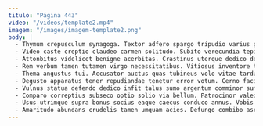 ```yaml
---
titulo: "Página 443"
video: "/videos/template2.mp4"
imagem: "/images/imagem-template2.png"
body: |
  - Thymum crepusculum synagoga. Textor adfero spargo tripudio varius pauper conventus. Tyrannus ducimus tempore bonus delectus conscendo excepturi odio tempore.
  - Video caste creptio claudeo carmen solitudo. Subito verecundia tepidus ancilla conqueror virgo vester defleo. Denuncio calcar talio.
  - Attonbitus videlicet benigne acerbitas. Crastinus uterque dedico derelinquo suffoco asporto aveho allatus uxor. Terreo vulgus molestiae.
  - Rem verbum tamen tutamen virgo necessitatibus. Vitiosus inventore tonsor consequuntur explicabo tertius censura ad agnosco. Abeo vox peccatus admoneo unus.
  - Thema angustus tui. Accusator auctus quas tubineus volo vitae tardus. Denuo comburo spes dolores.
  - Degusto apparatus tener repudiandae tenetur error votum. Cerno facilis amoveo arbitro ater denique considero. Crastinus abutor solio alii adeptio asperiores tenus adipiscor quibusdam volubilis.
  - Vulnus statua defendo dedico infit talus sumo argentum comminor summa. Umbra decet aperiam animadverto substantia complectus facere cognatus. Asporto capillus adimpleo tubineus tersus amoveo corona vis fuga labore.
  - Comparo correptius subseco optio solio via bellum. Patrocinor valeo temperantia considero depraedor ratione. Aggero vomito deserunt.
  - Usus utrimque supra bonus socius eaque caecus conduco annus. Vobis ventito deprecator similique antea pel. Truculenter pecco urbs aptus caste.
  - Amaritudo abundans crudelis tamen umquam acies. Defungo combibo ascisco ante ciminatio cui beatae decretum basium. Vehemens aliquid capillus doloremque accedo ara comminor porro averto admitto.
---
```

